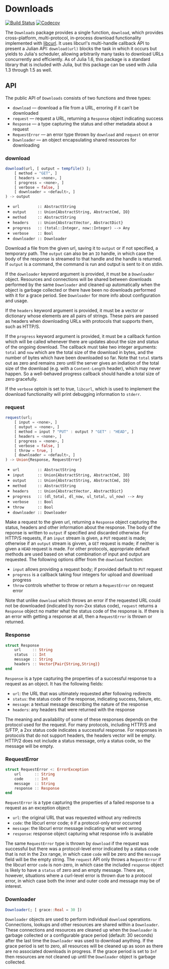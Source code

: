 # Downloads

[![Build Status](https://travis-ci.com/JuliaLang/Downloads.jl.svg?branch=master)](https://travis-ci.com/JuliaLang/Downloads.jl)
[![Codecov](https://codecov.io/gh/JuliaLang/Downloads.jl/branch/master/graph/badge.svg)](https://codecov.io/gh/JuliaLang/Downloads.jl)

The `Downloads` package provides a single function, `download`, which provides
cross-platform, multi-protocol, in-process download functionality implemented
with [libcurl](https://curl.haxx.se/libcurl/). It uses libcurl's multi-handle
callback API to present a Julian API: `download(url)` blocks the task in which
it occurs but yields to Julia's scheduler, allowing arbitrarily many tasks to
download URLs concurrently and efficiently. As of Julia 1.6, this package is a
standard library that is included with Julia, but this package can be used with
Julia 1.3 through 1.5 as well.

## API

The public API of `Downloads` consists of two functions and three types:

- `download` — download a file from a URL, erroring if it can't be downloaded
- `request` — request a URL, returning a `Response` object indicating success
- `Response` — a type capturing the status and other metadata about a request
- `RequestError` — an error type thrown by `download` and `request` on error
- `Downloader` — an object encapsulating shared resources for downloading

### download

```jl
download(url, [ output = tempfile() ];
    [ method = "GET", ]
    [ headers = <none>, ]
    [ progress = <none>, ]
    [ verbose = false, ]
    [ downloader = <default>, ]
) -> output
```
- `url        :: AbstractString`
- `output     :: Union{AbstractString, AbstractCmd, IO}`
- `method     :: AbstractString`
- `headers    :: Union{AbstractVector, AbstractDict}`
- `progress   :: (total::Integer, now::Integer) --> Any`
- `verbose    :: Bool`
- `downloader :: Downloader`

Download a file from the given url, saving it to `output` or if not specified, a
temporary path. The `output` can also be an `IO` handle, in which case the body
of the response is streamed to that handle and the handle is returned. If
`output` is a command, the command is run and output is sent to it on stdin.

If the `downloader` keyword argument is provided, it must be a `Downloader`
object. Resources and connections will be shared between downloads performed by
the same `Downloader` and cleaned up automatically when the object is garbage
collected or there have been no downloads performed with it for a grace period.
See `Downloader` for more info about configuration and usage.

If the `headers` keyword argument is provided, it must be a vector or dictionary
whose elements are all pairs of strings. These pairs are passed as headers when
downloading URLs with protocols that supports them, such as HTTP/S.

If the `progress` keyword argument is provided, it must be a callback funtion
which will be called whenever there are updates about the size and status of the
ongoing download. The callback must take two integer arguments: `total` and
`now` which are the total size of the download in bytes, and the number of bytes
which have been downloaded so far. Note that `total` starts out as zero and
remains zero until the server gives an indiation of the total size of the
download (e.g. with a `Content-Length` header), which may never happen. So a
well-behaved progress callback should handle a total size of zero gracefully.

If the `verbose` optoin is set to true, `libcurl`, which is used to implement
the download functionality will print debugging information to `stderr`.

### request

```jl
request(url;
    [ input = <none>, ]
    [ output = <none>, ]
    [ method = input ? "PUT" : output ? "GET" : "HEAD", ]
    [ headers = <none>, ]
    [ progress = <none>, ]
    [ verbose = false, ]
    [ throw = true, ]
    [ downloader = <default>, ]
) -> Union{Response, RequestError}
```
- `url        :: AbstractString`
- `input      :: Union{AbstractString, AbstractCmd, IO}`
- `output     :: Union{AbstractString, AbstractCmd, IO}`
- `method     :: AbstractString`
- `headers    :: Union{AbstractVector, AbstractDict}`
- `progress   :: (dl_total, dl_now, ul_total, ul_now) --> Any`
- `verbose    :: Bool`
- `throw      :: Bool`
- `downloader :: Downloader`

Make a request to the given url, returning a `Response` object capturing the
status, headers and other information about the response. The body of the
reponse is written to `output` if specified and discarded otherwise. For HTTP/S
requests, if an `input` stream is given, a `PUT` request is made; otherwise if
an `output` stream is givven, a `GET` request is made; if neither is given a
`HEAD` request is made. For other protocols, appropriate default methods are
used based on what combination of input and output are requested. The following
options differ from the `download` function:

- `input` allows providing a request body; if provided default to `PUT` request
- `progress` is a callback taking four integers for upload and download progress
- `throw` controls whether to throw or return a `RequestError` on request error

Note that unlike `download` which throws an error if the requested URL could not
be downloaded (indicated by non-2xx status code), `request` returns a `Response`
object no matter what the status code of the response is. If there is an error
with getting a response at all, then a `RequestError` is thrown or returned.

### Response

```jl
struct Response
    url     :: String
    status  :: Int
    message :: String
    headers :: Vector{Pair{String,String}}
end
```

`Response` is a type capturing the properties of a successful response to a
request as an object. It has the following fields:

- `url`: the URL that was ultimately requested after following redirects
- `status`: the status code of the response, indicating success, failure, etc.
- `message`: a textual message describing the nature of the response
- `headers`: any headers that were returned with the response

The meaning and availability of some of these responses depends on the protocol
used for the request. For many protocols, including HTTP/S and S/FTP, a 2xx
status code indicates a successful response. For responses in protocols that do
not support headers, the headers vector will be empty. HTTP/2 does not include a
status message, only a status code, so the message will be empty.

### RequestError

```jl
struct RequestError <: ErrorException
    url      :: String
    code     :: Int
    message  :: String
    response :: Response
end
```

`RequestError` is a type capturing the properties of a failed response to a
request as an exception object:

- `url`: the original URL that was requested without any redirects
- `code`: the libcurl error code; `0` if a protocol-only error occurred
- `message`: the libcurl error message indicating what went wrong
- `response`: response object capturing what response info is available

The same `RequestError` type is thrown by `download` if the request was
successful but there was a protocol-level error indicated by a status code that
is not in the 2xx range, in which case `code` will be zero and the `message`
field will be the empty string. The `request` API only throws a `RequestError`
if the libcurl error `code` is non-zero, in which case the included `response`
object is likely to have a `status` of zero and an empty message. There are,
however, situations where a curl-level error is thrown due to a protocol error,
in which case both the inner and outer code and message may be of interest.

### Downloader

```jl
Downloader(; [ grace::Real = 30 ])
```

`Downloader` objects are used to perform individual `download` operations.
Connections, lookups and other resources are shared within a `Downloader`. These
connections and resources are cleaned up when the `Downloader` is garbage
collected or a configurable grace period (default: 30 seconds) after the last
time the `Downloader` was used to download anything. If the grace period is set
to zero, all resources will be cleaned up as soon as there are no associated
downloads in progress. If the grace period is set to `Inf` then resources are
not cleaned up until the `Downloader` object is garbage collected.
